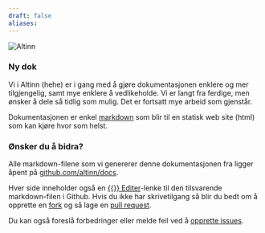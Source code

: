 ```yaml
---
draft: false
aliases:
---
```


![Altinn](/docs/img/a-logo-blue.svg)

### Ny dok

Vi i Altinn (hehe) er i gang med å gjøre dokumentasjonen enklere og mer tilgjengelig, samt mye enklere å vedlikeholde. Vi er langt fra ferdige, men ønsker å dele så tidlig som mulig.
Det er fortsatt mye arbeid som gjenstår.

Dokumentasjonen er enkel [markdown](https://en.wikipedia.org/wiki/Markdown) som blir til en statisk web site (html) som kan kjøre hvor som helst.  


### Ønsker du å bidra?

Alle markdown-filene som vi genererer denne dokumentasjonen fra ligger åpent på [github.com/altinn/docs](https://github.com/altinn/docs).

Hver side inneholder også en [{{<icon fa-code-fork>}} Editer](https://github.com/altinn/docs/edit/master/content/index.md)-lenke til den tilsvarende markdown-filen i Github.
Hvis du ikke har skrivetilgang så blir du bedt om å opprette en [fork](https://help.github.com/articles/fork-a-repo/) og så lage en [pull request](https://github.com/altinn/docs/pulls).

Du kan også foreslå forbedringer eller melde feil ved å [opprette issues](https://github.com/altinn/docs/issues).
